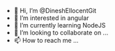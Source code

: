 - 👋 Hi, I’m @DineshEllocentGit
- 👀 I’m interested in angular
- 🌱 I’m currently learning NodeJS
- 💞️ I’m looking to collaborate on ...
- 📫 How to reach me ...

<!---
DineshEllocentGit/DineshEllocentGit is a ✨ special ✨ repository because its `README.md` (this file) appears on your GitHub profile.
You can click the Preview link to take a look at your changes.
--->
